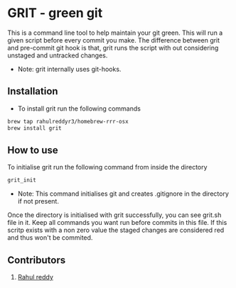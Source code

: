 # GRIT - green git

This is a command line tool to help maintain your git green. This will run a given script before every commit you make. The difference between grit and pre-commit git hook is that, grit runs the script with out considering unstaged and untracked changes.

* Note: grit internally uses git-hooks.

## Installation

* To install grit run the following commands

```bash
brew tap rahulreddyr3/homebrew-rrr-osx
brew install grit
```

## How to use

To initialise grit run the following command from inside the directory

```bash
grit_init
```

* Note: This command initialises git and creates .gitignore in the directory if not present.

Once the directory is initialised with grit successfully, you can see grit.sh file in it.
Keep all commands you want run before commits in this file.
If this scritp exists with a non zero value the staged changes are considered red and thus won't be commited.

## Contributors

1. [Rahul reddy](https://rahulreddyr3.github.io)
